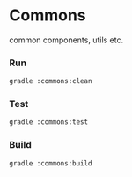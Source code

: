 Commons
=======
common components, utils etc.

### Run
```bash
gradle :commons:clean
```
### Test
```bash
gradle :commons:test
```
### Build
```bash
gradle :commons:build
```
